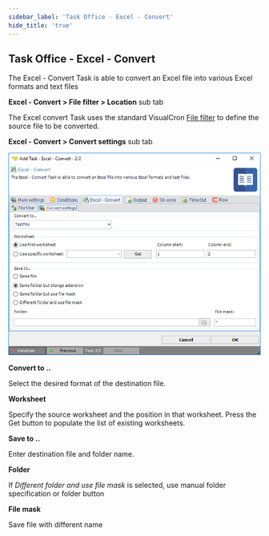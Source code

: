 ```yaml
---
sidebar_label: 'Task Office - Excel - Convert'
hide_title: 'true'
---
```


## Task Office - Excel - Convert

The Excel - Convert Task is able to convert an Excel file into various Excel formats and text files
 
**Excel - Convert > File filter > Location** sub tab

The Excel convert Task uses the standard VisualCron [File filter](job-tasks-file-filter) to define the source file to be converted.
 
**Excel - Convert > Convert settings** sub tab

![](../../../static/img/taskofficeexcelconvertconvertsettings.png)

**Convert to ..**

Select the desired format of the destination file.
 
**Worksheet**

Specify the source worksheet and the position in that worksheet. Press the Get button to populate the list of existing worksheets.
 
**Save to ..**

Enter destination file and folder name.
 
**Folder**

If *Different folder and use file mask* is selected, use manual folder specification or folder button
 
**File mask**

Save file with different name
